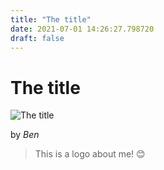 ```yaml
---
title: "The title"
date: 2021-07-01 14:26:27.798720
draft: false
---
```


# The title

![The title](../images/3af50d2f-daa2-11eb-816c-60f262b60b65.png)

by *Ben*



> This is a logo about me! 😊